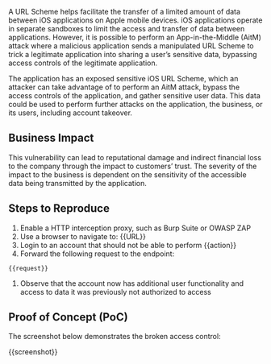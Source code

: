 A URL Scheme helps facilitate the transfer of a limited amount of data between iOS applications on Apple mobile devices. iOS applications operate in separate sandboxes to limit the access and transfer of data between applications. However, it is possible to perform an App-in-the-Middle (AitM) attack where a malicious application sends a manipulated URL Scheme to trick a legitimate application into sharing a user’s sensitive data, bypassing access controls of the legitimate application.

The application has an exposed sensitive iOS URL Scheme, which an attacker can take advantage of to perform an AitM attack, bypass the access controls of the application, and gather sensitive user data. This data could be used to perform further attacks on the application, the business, or its users, including account takeover.

## Business Impact

This vulnerability can lead to reputational damage and indirect financial loss to the company through the impact to customers’ trust. The severity of the impact to the business is dependent on the sensitivity of the accessible data being transmitted by the application.

## Steps to Reproduce

1. Enable a HTTP interception proxy, such as Burp Suite or OWASP ZAP
1. Use a browser to navigate to: {{URL}}
1. Login to an account that should not be able to perform {{action}}
1. Forward the following request to the endpoint:

```HTTP
{{request}}
```

1. Observe that the account now has additional user functionality and access to data it was previously not authorized to access

## Proof of Concept (PoC)

The screenshot below demonstrates the broken access control:

{{screenshot}}
